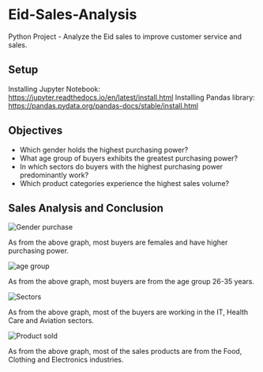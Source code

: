 # Eid-Sales-Analysis
Python Project - Analyze the Eid sales to improve customer service and sales.

## Setup

Installing Jupyter Notebook: https://jupyter.readthedocs.io/en/latest/install.html
Installing Pandas library: https://pandas.pydata.org/pandas-docs/stable/install.html

## Objectives

* Which gender holds the highest purchasing power?
* What age group of buyers exhibits the greatest purchasing power?
* In which sectors do buyers with the highest purchasing power predominantly work?
* Which product categories experience the highest sales volume?

## Sales Analysis and Conclusion


![Gender purchase](https://github.com/Kinzali/Eid-Sales-Analysis/assets/121554533/43fc29b5-bc25-4ec0-8a7e-13ead625d72d)

As from the above graph, most buyers are females and have higher purchasing power.

![age group](https://github.com/Kinzali/Eid-Sales-Analysis/assets/121554533/0fc2d703-849a-473c-8694-388a55da0182)

As from the above graph, most buyers are from the age group 26-35 years.

![Sectors](https://github.com/Kinzali/Eid-Sales-Analysis/assets/121554533/e4e24cc6-23ae-443b-829c-d586bff25cb8)

As from the above graph, most of the buyers are working in the IT, Health Care and Aviation sectors.
  
![Product sold](https://github.com/Kinzali/Eid-Sales-Analysis/assets/121554533/f6ddf344-527a-47bd-8573-f5e43a240fd6)

As from the above graph, most of the sales products are from the Food, Clothing and Electronics industries.








